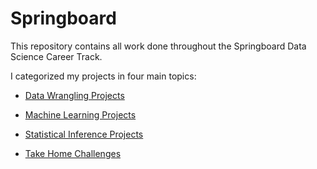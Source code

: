 # Springboard

This repository contains all work done throughout the Springboard Data Science Career Track.

I categorized my projects in four main topics:

- [Data Wrangling Projects](https://github.com/muratarik/Springboard_DS_Career_Track_Projects/tree/master/DataWrangling)

- [Machine Learning Projects](https://github.com/muratarik/Springboard_DS_Career_Track_Projects/tree/master/MachineLearning)

- [Statistical Inference Projects](https://github.com/muratarik/Springboard_DS_Career_Track_Projects/tree/master/StatisticalInference)

- [Take Home Challenges](https://github.com/muratarik/Springboard_DS_Career_Track_Projects/tree/master/TakeHomeChallenge)



